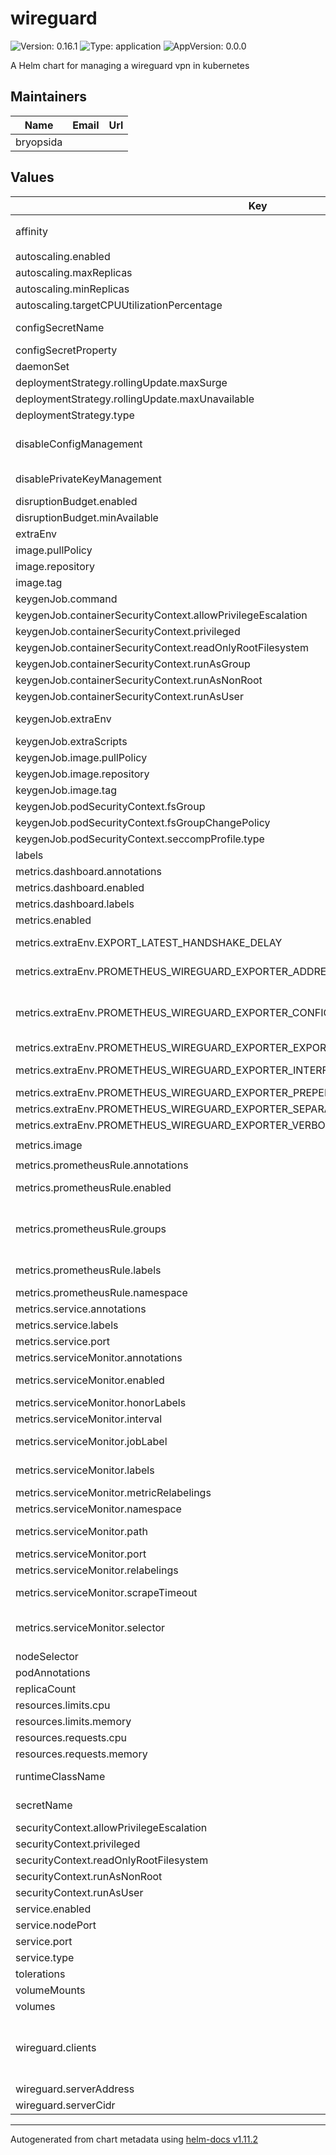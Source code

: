 # wireguard

![Version: 0.16.1](https://img.shields.io/badge/Version-0.16.1-informational?style=flat-square) ![Type: application](https://img.shields.io/badge/Type-application-informational?style=flat-square) ![AppVersion: 0.0.0](https://img.shields.io/badge/AppVersion-0.0.0-informational?style=flat-square)

A Helm chart for managing a wireguard vpn in kubernetes

## Maintainers

| Name | Email | Url |
| ---- | ------ | --- |
| bryopsida |  |  |

## Values

| Key | Type | Default | Description |
|-----|------|---------|-------------|
| affinity | object | `{"podAntiAffinity":{"requiredDuringSchedulingIgnoredDuringExecution":[{"labelSelector":{"matchLabels":{"app":"{{ .Release.Name }}-wireguard","role":"vpn"}},"topologyKey":"kubernetes.io/hostname"}]}}` | Set pod affinity or antiAffinity |
| autoscaling.enabled | bool | `true` |  |
| autoscaling.maxReplicas | int | `10` |  |
| autoscaling.minReplicas | int | `3` |  |
| autoscaling.targetCPUUtilizationPercentage | int | `75` |  |
| configSecretName | string | `nil` | If provided, this secret will be used instead of the config created from the helm value scope |
| configSecretProperty | string | `"wg0.conf"` | The property/key on the secret holding the wireguard configuration file |
| daemonSet | bool | `false` | Run as a DaemonSet instead of Deployment |
| deploymentStrategy.rollingUpdate.maxSurge | int | `1` |  |
| deploymentStrategy.rollingUpdate.maxUnavailable | int | `0` |  |
| deploymentStrategy.type | string | `"RollingUpdate"` |  |
| disableConfigManagement | bool | `false` | Disable creation and any mount of the wireguard confifugration file, this assumes another mechanism is provided/used to manage a configuration file |
| disablePrivateKeyManagement | bool | `false` | Disable creation and any mounting of a private key, this assumes another mechanism is provided/used at the container level to fetch the private key |
| disruptionBudget.enabled | bool | `true` |  |
| disruptionBudget.minAvailable | int | `2` |  |
| extraEnv | object | `{}` | Provide additional environment variables to the wireguard container |
| image.pullPolicy | string | `"Always"` |  |
| image.repository | string | `"ghcr.io/bryopsida/wireguard"` |  |
| image.tag | string | `"main"` |  |
| keygenJob.command | list | `["/job/entry-point.sh"]` | Specify the script to run to generate the private key |
| keygenJob.containerSecurityContext.allowPrivilegeEscalation | bool | `false` |  |
| keygenJob.containerSecurityContext.privileged | bool | `false` |  |
| keygenJob.containerSecurityContext.readOnlyRootFilesystem | bool | `true` |  |
| keygenJob.containerSecurityContext.runAsGroup | int | `1000` |  |
| keygenJob.containerSecurityContext.runAsNonRoot | bool | `true` |  |
| keygenJob.containerSecurityContext.runAsUser | int | `1000` |  |
| keygenJob.extraEnv | object | `{}` | Add additional environment variables to the key generation job, supports helm templating |
| keygenJob.extraScripts | object | `{}` | Inject additional scripts into the key generation job |
| keygenJob.image.pullPolicy | string | `"Always"` |  |
| keygenJob.image.repository | string | `"ghcr.io/curium-rocks/wg-kubectl"` |  |
| keygenJob.image.tag | string | `"latest"` |  |
| keygenJob.podSecurityContext.fsGroup | int | `1000` |  |
| keygenJob.podSecurityContext.fsGroupChangePolicy | string | `"Always"` |  |
| keygenJob.podSecurityContext.seccompProfile.type | string | `"RuntimeDefault"` |  |
| labels | object | `{}` |  |
| metrics.dashboard.annotations | object | `{}` | Grafana dashboard annotations |
| metrics.dashboard.enabled | bool | `true` | Create a ConfigMap with a Grafana dashboard |
| metrics.dashboard.labels | object | `{"grafana_dashboard":"1"}` | Grafana dashboard labels |
| metrics.enabled | bool | `false` | Enable exposing Wireguard metrics |
| metrics.extraEnv.EXPORT_LATEST_HANDSHAKE_DELAY | string | `"true"` | Adds the wireguard_latest_handshake_delay_seconds metric that automatically calculates the seconds passed since the last handshake |
| metrics.extraEnv.PROMETHEUS_WIREGUARD_EXPORTER_ADDRESS | string | `"0.0.0.0"` | Specify the service address. This is the address your Prometheus instance should point to |
| metrics.extraEnv.PROMETHEUS_WIREGUARD_EXPORTER_CONFIG_FILE_NAMES | string | `"/etc/wireguard/{{ .Values.configSecretProperty }}"` | This flag adds the friendly_name attribute or the friendly_json attributes to the exported entries. See [Friendly tags](https://mindflavor.github.io/prometheus_wireguard_exporter/#friendly-tags) for more details. Multiple files are allowed (they will be merged as a single file in memory so avoid duplicates) |
| metrics.extraEnv.PROMETHEUS_WIREGUARD_EXPORTER_EXPORT_REMOTE_IP_AND_PORT_ENABLED | string | `"true"` | Exports peer’s remote ip and port as labels (if available) |
| metrics.extraEnv.PROMETHEUS_WIREGUARD_EXPORTER_INTERFACES | string | `"all"` | Specifies the interface(s) passed to the wg show <interface> dump parameter. Multiple parameters are allowed |
| metrics.extraEnv.PROMETHEUS_WIREGUARD_EXPORTER_PREPEND_SUDO_ENABLED | string | `"false"` | Prepends sudo to wg commands |
| metrics.extraEnv.PROMETHEUS_WIREGUARD_EXPORTER_SEPARATE_ALLOWED_IPS_ENABLED | string | `"true"` | Enable the allowed ip + subnet split mode for the labels |
| metrics.extraEnv.PROMETHEUS_WIREGUARD_EXPORTER_VERBOSE_ENABLED | string | `"false"` | Enable verbose mode |
| metrics.image | object | `{"pullPolicy":"IfNotPresent","repository":"docker.io/mindflavor/prometheus-wireguard-exporter","tag":"3.6.6"}` | Wireguard Exporter image |
| metrics.prometheusRule.annotations | object | `{}` | Annotations |
| metrics.prometheusRule.enabled | bool | `false` | Create PrometheusRule Resource for scraping metrics using PrometheusOperator |
| metrics.prometheusRule.groups | list | `[]` | Groups, containing the alert rules. Example:   groups:     - name: Wireguard       rules:         - alert: WireguardInstanceNotAvailable           annotations:             message: "Wireguard instance in namespace {{ `{{` }} $labels.namespace {{ `}}` }} has not been available for the last 5 minutes."           expr: |             absent(kube_pod_status_ready{namespace="{{ include "common.names.namespace" . }}", condition="true"} * on (pod) kube_pod_labels{pod=~"{{ include "common.names.fullname" . }}-\\d+", namespace="{{ include "common.names.namespace" . }}"}) != 0           for: 5m           labels:             severity: critical |
| metrics.prometheusRule.labels | object | `{}` | Additional labels that can be used so PrometheusRule will be discovered by Prometheus |
| metrics.prometheusRule.namespace | string | `""` | Namespace of the ServiceMonitor. If empty, current namespace is used |
| metrics.service.annotations | object | `{}` | Annotations for enabling prometheus to access the metrics endpoints |
| metrics.service.labels | object | `{}` | Additional service labels |
| metrics.service.port | int | `9586` | Metrics service HTTP port |
| metrics.serviceMonitor.annotations | object | `{}` | Annotations |
| metrics.serviceMonitor.enabled | bool | `true` | Create ServiceMonitor Resource for scraping metrics using PrometheusOperator |
| metrics.serviceMonitor.honorLabels | bool | `false` | honorLabels chooses the metric's labels on collisions with target labels |
| metrics.serviceMonitor.interval | string | `"30s"` | Interval at which metrics should be scraped |
| metrics.serviceMonitor.jobLabel | string | `""` | The name of the label on the target service to use as the job name in prometheus. |
| metrics.serviceMonitor.labels | object | `{}` | Additional labels that can be used so ServiceMonitor will be discovered by Prometheus |
| metrics.serviceMonitor.metricRelabelings | list | `[]` | MetricRelabelConfigs to apply to samples before ingestion |
| metrics.serviceMonitor.namespace | string | `""` | Namespace of the ServiceMonitor. If empty, current namespace is used |
| metrics.serviceMonitor.path | string | `"/metrics"` | The endpoint configuration of the ServiceMonitor. Path is mandatory. Interval, timeout and relabelings can be overwritten. |
| metrics.serviceMonitor.port | string | `"exporter"` | Metrics service HTTP port |
| metrics.serviceMonitor.relabelings | list | `[]` | RelabelConfigs to apply to samples before scraping |
| metrics.serviceMonitor.scrapeTimeout | string | `""` | Specify the timeout after which the scrape is ended e.g:   scrapeTimeout: 30s |
| metrics.serviceMonitor.selector | object | `{}` | Prometheus instance selector labels ref: https://github.com/bitnami/charts/tree/main/bitnami/prometheus-operator#prometheus-configuration |
| nodeSelector | object | `{}` | Set pod nodeSelector, a simplified version of affinity |
| podAnnotations | object | `{}` |  |
| replicaCount | int | `3` |  |
| resources.limits.cpu | string | `"100m"` |  |
| resources.limits.memory | string | `"256Mi"` |  |
| resources.requests.cpu | string | `"100m"` |  |
| resources.requests.memory | string | `"256Mi"` |  |
| runtimeClassName | string | `nil` | Override the default runtime class of the container, if not provided `runc` will most likely be used |
| secretName | string | `nil` | Name of a secret with a wireguard private key on key privatekey, if not provided on first install a hook generates one. |
| securityContext.allowPrivilegeEscalation | bool | `true` |  |
| securityContext.privileged | bool | `false` |  |
| securityContext.readOnlyRootFilesystem | bool | `true` |  |
| securityContext.runAsNonRoot | bool | `true` |  |
| securityContext.runAsUser | int | `1000` |  |
| service.enabled | bool | `true` | Whether the service will be created or not |
| service.nodePort | int | `31820` | Node port, only valid with service type: NodePort |
| service.port | int | `51820` | Service port, default is 51820 UDP |
| service.type | string | `"LoadBalancer"` | Service type, to keep internal to cluster use ClusterIP or NodePort |
| tolerations | list | `[]` | Set pod tolerations |
| volumeMounts | object | `{}` | Passthrough pod volume mounts |
| volumes | object | `{}` | Passthrough pod volumes |
| wireguard.clients | list | `[]` | A collection of clients that will be added to wg0.conf, accepts objects with keys PublicKey and AllowedIPs (mandatory) and optional FriendlyName or FriendlyJson (https://github.com/MindFlavor/prometheus_wireguard_exporter#friendly-tags), stored in secret |
| wireguard.serverAddress | string | `"10.34.0.1/24"` | Address of the VPN server |
| wireguard.serverCidr | string | `"10.34.0.0/24"` | Subnet for your VPN, take care not to clash with cluster POD cidr |

----------------------------------------------
Autogenerated from chart metadata using [helm-docs v1.11.2](https://github.com/norwoodj/helm-docs/releases/v1.11.2)

